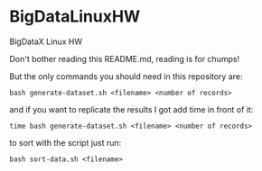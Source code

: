 # BigDataLinuxHW
BigDataX Linux HW

Don't bother reading this README.md, reading is for chumps!

But the only commands you should need in this repository are:

    bash generate-dataset.sh <filename> <number of records>
  
and if you want to replicate the results I got add time in front of it:

    time bash generate-dataset.sh <filename> <number of records>
  
to sort with the script just run:

    bash sort-data.sh <filename>
  
  
